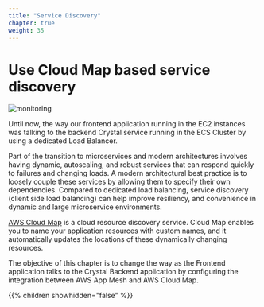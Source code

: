 ```yaml
---
title: "Service Discovery"
chapter: true
weight: 35
---
```


# Use Cloud Map based service discovery 

![monitoring](/images/app_mesh_architecture/AppMeshWorkshopCloudMap.png)

Until now, the way our frontend application running in the EC2 instances was talking to the backend Crystal service running in the ECS Cluster by using a dedicated Load Balancer.

Part of the transition to microservices and modern architectures involves having dynamic, autoscaling, and robust services that can respond quickly to failures and changing loads. A modern architectural best practice is to loosely couple these services by allowing them to specify their own dependencies. Compared to dedicated load balancing, service discovery (client side load balancing) can help improve resiliency, and convenience in dynamic and large microservice environments.

[AWS Cloud Map](https://aws.amazon.com/cloud-map/) is a cloud resource discovery service. Cloud Map enables you to name your application resources with custom names, and it automatically updates the locations of these dynamically changing resources.

The objective of this chapter is to change the way as the Frontend application talks to the Crystal Backend application by configuring the integration between AWS App Mesh and AWS Cloud Map.


{{% children showhidden="false" %}}
